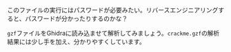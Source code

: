 このファイルの実行にはパスワードが必要みたい。リバースエンジニアリングすると、パスワードが分かったりするのかな？

`gzf`ファイルをGhidraに読み込ませて解析してみましょう。`crackme.gzf`の解析結果には少し手を加え、分かりやすくしています。